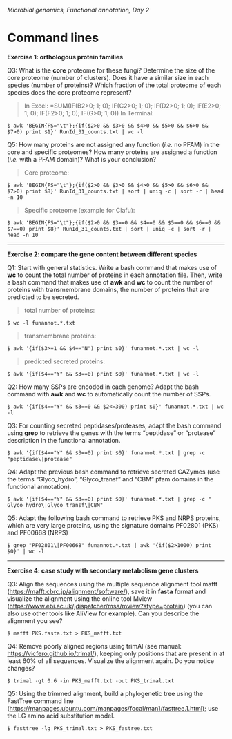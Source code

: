 *Microbial genomics, Functional annotation, Day 2*

Command lines
===
**Exercise 1: orthologous protein families**

Q3: What is the **core** proteome for these fungi? Determine the size of the core proteome \(number of clusters\). Does it have a similar size in each species \(number of proteins\)? Which fraction of the total proteome of each species does the core proteome represent?

> In Excel: =SUM(IF(B2>0; 1; 0); IF(C2>0; 1; 0); IF(D2>0; 1; 0); IF(E2>0; 1; 0); IF(F2>0; 1; 0); IF(G>0; 1; 0))
> In Terminal:
~~~
$ awk 'BEGIN{FS="\t"};{if($2>0 && $3>0 && $4>0 && $5>0 && $6>0 && $7>0) print $1}' RunId_31_counts.txt | wc -l
~~~

Q5: How many proteins are not assigned any function (*i.e.* no PFAM) in the core and specific proteomes? How many proteins are assigned a function (*i.e.* with a PFAM domain)? What is your conclusion?

> Core proteome:
~~~
$ awk 'BEGIN{FS="\t"};{if($2>0 && $3>0 && $4>0 && $5>0 && $6>0 && $7>0) print $8}' RunId_31_counts.txt | sort | uniq -c | sort -r | head -n 10
~~~
> Specific proteome (example for Clafu):
~~~
$ awk 'BEGIN{FS="\t"};{if($2>0 && $3==0 && $4==0 && $5==0 && $6==0 && $7==0) print $8}' RunId_31_counts.txt | sort | uniq -c | sort -r | head -n 10
~~~

** **

**Exercise 2: compare the gene content between different species**

Q1: Start with general statistics. Write a bash command that makes use
of **wc** to count the total number of proteins in each annotation file. Then, write a bash
command that makes use of **awk** and **wc** to count the number of
proteins with transmembrane domains, the number of proteins that are
predicted to be secreted.

> total number of proteins:
~~~
$ wc -l funannot.*.txt
~~~
> transmembrane proteins:
~~~
$ awk '{if($3>=1 && $4=="N") print $0}' funannot.*.txt | wc -l
~~~
> predicted secreted proteins:
~~~
$ awk '{if($4=="Y" && $3==0) print $0}' funannot.*.txt | wc -l
~~~

Q2: How many SSPs are encoded in each genome? Adapt the bash command
with **awk** and **wc** to automatically count the number of SSPs.

~~~
$ awk '{if($4=="Y" && $3==0 && $2<=300) print $0}' funannot.*.txt | wc -l
~~~

Q3: For counting secreted peptidases/proteases, adapt the bash command
using **grep** to retrieve the genes with the terms “peptidase” or
“protease” description in the functional annotation.

~~~
$ awk '{if($4=="Y" && $3==0) print $0}' funannot.*.txt | grep -c "peptidase\|protease"
~~~

Q4: Adapt the previous bash command to retrieve secreted CAZymes
(use the terms “Glyco\_hydro”, “Glyco\_transf” and “CBM” pfam domains in the
functional annotation).

~~~
$ awk '{if($4=="Y" && $3==0) print $0}' funannot.*.txt | grep -c " Glyco_hydro\|Glyco_transf\|CBM"
~~~

Q5: Adapt the following bash command to retrieve PKS and NRPS proteins,
which are very large proteins, using the signature domains PF02801 (PKS)
and PF00668 (NRPS)

~~~
$ grep "PF02801\|PF00668" funannot.*.txt | awk '{if($2>1000) print $0}' | wc -l
~~~

** **

**Exercise 4: case study with secondary metabolism gene clusters**

Q3: Align the sequences using the multiple sequence alignment tool
mafft (https://mafft.cbrc.jp/alignment/software/), save it in **fasta** format and visualize the alignment using the online tool Mview (https://www.ebi.ac.uk/jdispatcher/msa/mview?stype=protein)
(you can also use other tools like AliView for example). Can you describe the alignment you see?

~~~
$ mafft PKS.fasta.txt > PKS_mafft.txt
~~~

Q4: Remove poorly aligned regions using trimAl (see manual: https://vicfero.github.io/trimal/),
keeping only positions that are present in at least 60% of all sequences. Visualize the alignment again. Do you notice changes?

~~~
$ trimal -gt 0.6 -in PKS_mafft.txt -out PKS_trimal.txt
~~~

Q5: Using the trimmed alignment, build a phylogenetic tree using the FastTree command line (https://manpages.ubuntu.com/manpages/focal/man1/fasttree.1.html); use the LG amino acid substitution model.

~~~
$ fasttree -lg PKS_trimal.txt > PKS_fastree.txt
~~~




